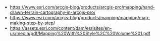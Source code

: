 - https://www.esri.com/arcgis-blog/products/arcgis-pro/mapping/hand-drawn-terrain-cartography-in-arcgis-pro/
- https://www.esri.com/arcgis-blog/products/mapping/mapping/map-making-step-by-step/
- https://assets.esri.com/content/dam/esrisites/en-us/media/pdf/Mapping%20With%20Style%2C%20Volume%201.pdf
